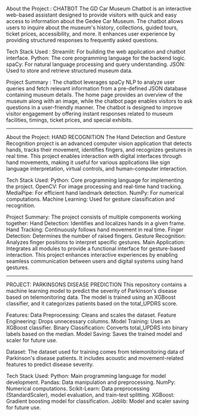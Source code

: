 
About the Project : CHATBOT
The GD Car Museum Chatbot is an interactive web-based assistant designed to provide visitors with quick and easy access to information about the Gedee Car Museum. The chatbot allows users to inquire about the museum's history, collections, guided tours, ticket prices, accessibility, and more. It enhances user experience by providing structured responses to frequently asked questions.

Tech Stack Used :
Streamlit: For building the web application and chatbot interface.
Python: The core programming language for the backend logic.
spaCy: For natural language processing and query understanding.
JSON: Used to store and retrieve structured museum data.

Project Summary :
The chatbot leverages spaCy NLP to analyze user queries and fetch relevant information from a pre-defined JSON database containing museum details. The home page provides an overview of the museum along with an image, while the chatbot page enables visitors to ask questions in a user-friendly manner. The chatbot is designed to improve visitor engagement by offering instant responses related to museum facilities, timings, ticket prices, and special exhibits.

------------------------------------------------------------------------------------------------------------------------------------------------------------------------------

About the Project: HAND RECOGNITION
The Hand Detection and Gesture Recognition project is an advanced computer vision application that detects hands, tracks their movement, identifies fingers, and recognizes gestures in real time. This project enables interaction with digital interfaces through hand movements, making it useful for various applications like sign language interpretation, virtual controls, and human-computer interaction.

Tech Stack Used:
Python: Core programming language for implementing the project.
OpenCV: For image processing and real-time hand tracking.
MediaPipe: For efficient hand landmark detection.
NumPy: For numerical computations.
Machine Learning: Used for gesture classification and recognition.

Project Summary:
The project consists of multiple components working together:
Hand Detection: Identifies and localizes hands in a given frame.
Hand Tracking: Continuously follows hand movement in real time.
Finger Detection: Determines the number of raised fingers.
Gesture Recognition: Analyzes finger positions to interpret specific gestures.
Main Application: Integrates all modules to provide a functional interface for gesture-based interaction.
This project enhances interactive experiences by enabling seamless communication between users and digital systems using hand gestures.

------------------------------------------------------------------------------------------------------------------------------------------------------------------------------


PROJECT: PARKINSONS DISEASE PREDICTION
This repository contains a machine learning model to predict the severity of Parkinson's disease based on telemonitoring data. The model is trained using an XGBoost classifier, and it categorizes patients based on the total_UPDRS score.

Features:
Data Preprocessing: Cleans and scales the dataset.
Feature Engineering: Drops unnecessary columns.
Model Training: Uses an XGBoost classifier.
Binary Classification: Converts total_UPDRS into binary labels based on the median.
Model Saving: Saves the trained model and scaler for future use.

Dataset:
The dataset used for training comes from telemonitoring data of Parkinson's disease patients. It includes acoustic and movement-related features to predict disease severity.

Tech Stack Used: 
Python: Main programming language for model development.
Pandas: Data manipulation and preprocessing.
NumPy: Numerical computations.
Scikit-Learn: Data preprocessing (StandardScaler), model evaluation, and train-test splitting.
XGBoost: Gradient boosting model for classification.
Joblib: Model and scaler saving for future use.

